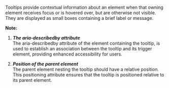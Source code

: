 Tooltips provide contextual information about an element when that owning element receives focus or is hovered over, but are otherwise not visible. They are displayed as small boxes containing a brief label or message.

**Note:**
1. _**The aria-describedby attribute**_<br>
The aria-describedby attribute of the element containing the tooltip, is used to establish an association between the tooltip and its trigger element, providing enhanced accessibility for users.

2. _**Position of the parent element**_<br>
The parent element nesting the tooltip should have a relative position. This positioning attribute ensures that the tooltip is positioned relative to its parent element.